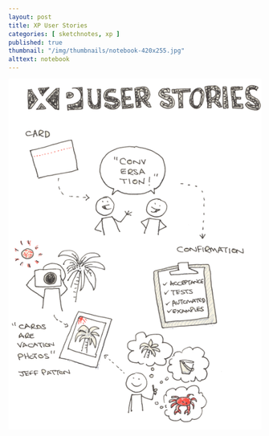 ```yaml
---
layout: post
title: XP User Stories
categories: [ sketchnotes, xp ]
published: true
thumbnail: "/img/thumbnails/notebook-420x255.jpg"
alttext: notebook
---
```


<img src="/img/posts/xp-user-stories/xp-user-stories.png" alt="strong style sketchnote"/>

